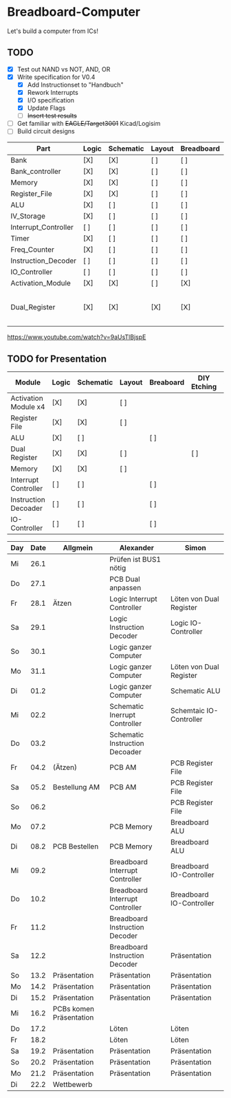 # Breadboard-Computer
Let's build a computer from ICs!

## TODO
- [X] Test out NAND vs NOT, AND, OR
- [X] Write specification for V0.4
  - [X] Add Instructionset to "Handbuch"
  - [X] Rework Interrupts
  - [X] I/O specification
  - [X] Update Flags
  - [ ] ~~Insert test results~~
- [ ] Get familiar with ~~EAGLE/Target3001~~ Kicad/Logisim
- [ ] Build circuit designs

| Part                  | Logic | Schematic | Layout | Breadboard | Etching | Soldering | Etcher | Documenation | Engineer | Comment
|-----------------------|-------|-----------|--------|------------|---------|-----------|--------|--------------|----------|---------
| Bank                  | [X]   | [X]       | [ ]    | [ ]        | [ ]     | [ ]       |        | [ ]          | alex     | 
| Bank\_controller      | [X]   | [X]       | [ ]    | [ ]        | [ ]     | [ ]       |        | [ ]          | alex     | 
| Memory                | [X]   | [X]       | [ ]    | [ ]        | [ ]     | [ ]       |        | [ ]          | alex     | 
| Register\_File        | [X]   | [X]       | [ ]    | [ ]        | [ ]     | [ ]       |        | [ ]          | alex     | 
| ALU                   | [X]   | [ ]       | [ ]    | [ ]        | [ ]     | [ ]       |        | [ ]          | simon    | 
| IV\_Storage           | [X]   | [ ]       | [ ]    | [ ]        | [ ]     | [ ]       |        | [ ]          | alex     | 
| Interrupt\_Controller | [ ]   | [ ]       | [ ]    | [ ]        | [ ]     | [ ]       |        | [ ]          | alex     | 
| Timer                 | [X]   | [ ]       | [ ]    | [ ]        | [ ]     | [ ]       |        | [ ]          | alex     | 
| Freq\_Counter         | [X]   | [ ]       | [ ]    | [ ]        | [ ]     | [ ]       |        | [ ]          | alex     | 
| Instruction\_Decoder  | [ ]   | [ ]       | [ ]    | [ ]        | [ ]     | [ ]       |        | [ ]          | alex     | 
| IO\_Controller        | [ ]   | [ ]       | [ ]    | [ ]        | [ ]     | [ ]       |        | [ ]          | simon    | 
| Activation\_Module    | [X]   | [X]       | [ ]    | [X]        | [ ] x7  | [ ] x7    |        | [ ]          | alex     | 
| Dual\_Register        | [X]   | [X]       | [X]    | [X]        | [ ] x2  | [ ] x2    |        | [ ]          | alex     | Replacement for BID-Regiser and IR
https://www.youtube.com/watch?v=9aUsTlBjspE

## TODO for Presentation
| Module               | Logic | Schematic | Layout | Breaboard | DIY Etching | Soldering | Comment
|----------------------|-------|-----------|--------|-----------|-------------|-----------|--------
| Activation Module x4 | [X]   | [X]       | [ ]    |           |             | [ ]       |
| Register File        | [X]   | [X]       | [ ]    |           |             | [ ]       |
| ALU                  | [X]   | [ ]       |        | [ ]       |             |           |
| Dual Register        | [X]   | [X]       | [ ]    |           | [ ]         | [ ]       |
| Memory               | [X]   | [X]       | [ ]    |           |             | [ ]       |
| Interrupt Controller | [ ]   | [ ]       |        | [ ]       |             |           |
| Instruction Decoader | [ ]   | [ ]       |        | [ ]       |             |           |
| IO-Controller        | [ ]   | [ ]       |        | [ ]       |             |           |

| Day | Date | Allgmein | Alexander                                    | Simon                                             |
|-----|------|----------|----------------------------------------------|---------------------------------------------------|
| Mi  | 26.1 |  | Prüfen ist BUS1 nötig |
| Do  | 27.1 |  | PCB Dual anpassen |
| Fr  | 28.1 | Ätzen | Logic Interrupt Controller | Löten von Dual Register |
| Sa  | 29.1 |  | Logic Instruction Decoder | Logic IO-Controller |
| So  | 30.1 |  | Logic ganzer Computer |  |
| Mo  | 31.1 |  | Logic ganzer Computer | Löten von Dual Register |
| Di  | 01.2 |  | Logic ganzer Computer | Schematic ALU |
| Mi  | 02.2 |  | Schematic Inerrupt Controller | Schemtaic IO-Controller |
| Do  | 03.2 |  | Schematic Instruction Decoader | |
| Fr  | 04.2 | (Ätzen) | PCB AM | PCB Register File |
| Sa  | 05.2 | Bestellung AM | PCB AM | PCB Register File |
| So  | 06.2 |  |  | PCB Register File |
| Mo  | 07.2 |  | PCB Memory | Breadboard ALU | |
| Di  | 08.2 | PCB Bestellen | PCB Memory | Breadboard ALU |
| Mi  | 09.2 |  | Breadboard Interrupt Controller | Breadboard IO-Controller |
| Do  | 10.2 |  | Breadboard Interrupt Controller | Breadboard IO-Controller |
| Fr  | 11.2 |  | Breadboard Instruction Decoder |
| Sa  | 12.2 |  | Breadboard Instruction Decoder | Präsentation |
| So  | 13.2 | Präsentation | Präsentation | Präsentation |
| Mo  | 14.2 | Präsentation | Präsentation | Präsentation |
| Di  | 15.2 | Präsentation | Präsentation| Präsentation |
| Mi  | 16.2 | PCBs komen Präsentation | | |
| Do  | 17.2 |  | Löten | Löten
| Fr  | 18.2 |  | Löten | Löten
| Sa  | 19.2 | Präsentation | Präsentation | Präsentation |
| So  | 20.2 | Präsentation | Präsentation | Präsentation |
| Mo  | 21.2 | Präsentation | Präsentation | Präsentation |
| Di  | 22.2 | Wettbewerb   | | |
